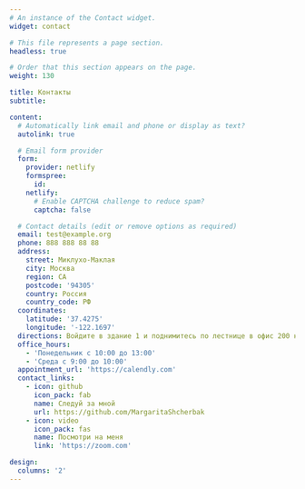 ```yaml
---
# An instance of the Contact widget.
widget: contact

# This file represents a page section.
headless: true

# Order that this section appears on the page.
weight: 130

title: Контакты
subtitle:

content:
  # Automatically link email and phone or display as text?
  autolink: true

  # Email form provider
  form:
    provider: netlify
    formspree:
      id:
    netlify:
      # Enable CAPTCHA challenge to reduce spam?
      captcha: false

  # Contact details (edit or remove options as required)
  email: test@example.org
  phone: 888 888 88 88
  address:
    street: Миклухо-Маклая
    city: Москва
    region: CA
    postcode: '94305'
    country: Россия
    country_code: РФ
  coordinates:
    latitude: '37.4275'
    longitude: '-122.1697'
  directions: Войдите в здание 1 и поднимитесь по лестнице в офис 200 на этаже 2
  office_hours:
    - 'Понедельник с 10:00 до 13:00'
    - 'Среда с 9:00 до 10:00'
  appointment_url: 'https://calendly.com'
  contact_links:
    - icon: github
      icon_pack: fab
      name: Следуй за мной
      url: https://github.com/MargaritaShcherbak
    - icon: video
      icon_pack: fas
      name: Посмотри на меня
      link: 'https://zoom.com'

design:
  columns: '2'
---
```

